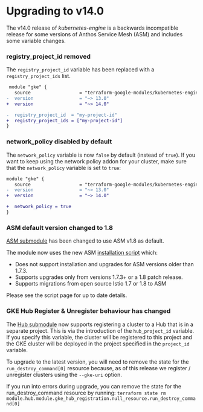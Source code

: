 # Upgrading to v14.0

The v14.0 release of *kubernetes-engine* is a backwards incompatible
release for some versions of Anthos Service Mesh (ASM) and includes some variable changes.

### registry_project_id removed
The `registry_project_id` variable has been replaced with a `registry_project_ids` list.

```diff
 module "gke" {
   source                  = "terraform-google-modules/kubernetes-engine/google"
-  version                 = "~> 13.0"
+  version                 = "~> 14.0"

-  registry_project_id  = "my-project-id"
+  registry_project_ids = ["my-project-id"]
}
```

### network_policy disabled by default
The `network_policy` variable is now `false` by default (instead of `true`).
If you want to keep using the network policy addon for your cluster, make
sure that the `network_policy` variable is set to `true`:
```diff
module "gke" {
   source                  = "terraform-google-modules/kubernetes-engine/google"
-  version                 = "~> 13.0"
+  version                 = "~> 14.0"

+  network_policy = true
}
```

### ASM default version changed to 1.8

[ASM submodule](https://github.com/terraform-google-modules/terraform-google-kubernetes-engine/tree/master/modules/asm) has been changed to use ASM v1.8 as default.

The module now uses the new ASM [installation script](https://cloud.google.com/service-mesh/docs/scripted-install/asm-onboarding) which:
- Does not support installation and upgrades for ASM versions older than 1.7.3.
- Supports upgrades only from versions 1.7.3+ or a 1.8 patch release.
- Supports migrations from open source Istio 1.7 or 1.8 to ASM

Please see the script page for up to date details.

### GKE Hub Register & Unregister behaviour has changed

The [Hub submodule](https://github.com/terraform-google-modules/terraform-google-kubernetes-engine/tree/master/modules/hub) now supports registering a cluster to a Hub that is in a separate project. This is via the introduction of the `hub_project_id` variable. If you specify this variable, the cluster will be registered to this project and the GKE cluster will be deployed in the project specified in the `project_id` variable. 

To upgrade to the latest version, you will need to remove the state for the `run_destroy_command[0]` resource because, as of this release we register / unregister clusters using the `--gke-uri` option.

If you run into errors during upgrade, you can remove the state for the run_destroy_command resource by running: 
`terraform state rm module.hub.module.gke_hub_registration.null_resource.run_destroy_command[0]`